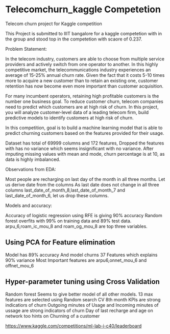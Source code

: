 # Telecomchurn_kaggle Competetion
Telecom churn project for Kaggle competition

This Project is submitted to IIIT bangalore for a kaggle competetion with in the group and stood top in the competetion with scaore of 0.237.

Problem Statement:

In the telecom industry, customers are able to choose from multiple service providers and actively switch from one operator to another. In this highly competitive market, the telecommunications industry experiences an average of 15-25% annual churn rate. Given the fact that it costs 5-10 times more to acquire a new customer than to retain an existing one, customer retention has now become even more important than customer acquisition.

For many incumbent operators, retaining high profitable customers is the number one business
goal. To reduce customer churn, telecom companies need to predict which customers are at high risk of churn. In this project, you will analyze customer-level data of a leading telecom firm, build predictive models to identify customers at high risk of churn.

In this competition, goal is to build a machine learning model that is able to predict churning customers based on the features provided for their usage.


 Dataset has total of 69999 columns  and 172 features, Dropped the features with has no variance which seems insignificant with no variance.
 After imputing missing values with mean and mode, churn percentage is at 10, as data is highly imbalanced.

Observations from EDA:

Most people are recharging on last day of the month in all three months.
Let us derive date from the columns
As last date does not change in all three columns last_date_of_month_8,last_date_of_month_7 and last_date_of_month_6, let us drop these columns.

Models and accuracy:

Accuracy of logistic regression using RFE is giving 90% accuracy
Random forest overfits with 99% on training data and 89% test data.
arpu_6,roam_ic_mou_8 and roam_og_mou_8 are top three variables.

## Using PCA for Feature elimination
Model has 89% accuracy
And model churns 37 Features which explains 90% variance
Most Important features are arpu6,onnet_mou_6 and offnet_mou_6

## Hyper-parameter tuning using Cross Validation

Random forest Seems to give better model of all other models.
13 max features are selected using Random search CV
8th month KPIs are strong indicatiors of churn
Outgoing minutes of Usage and Incoming minutes of ussage are strong indicators of churn
Day of last recharge and age on network too hints on Churning of a customer


https://www.kaggle.com/competitions/ml-lab-i-c40/leaderboard




